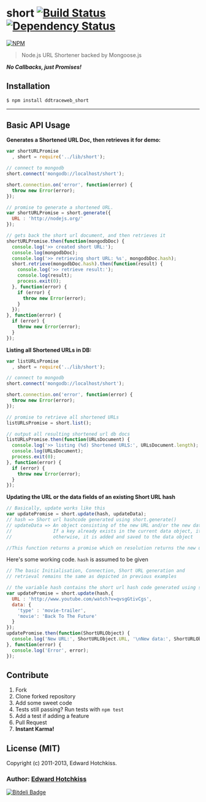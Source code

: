 
# short [![Build Status](https://secure.travis-ci.org/edwardhotchkiss/short.png)](http://travis-ci.org/edwardhotchkiss/short) [![Dependency Status](https://david-dm.org/edwardhotchkiss/short.png?theme=shields.io)](https://david-dm.org/edwardhotchkiss/short)

[![NPM](https://nodei.co/npm/ddtraceweb_short.png?downloads=true&downloadRank=true&stars=true)](https://nodei.co/npm/ddtraceweb_short/)

> Node.js URL Shortener backed by Mongoose.js

_**No Callbacks, just Promises!**_

## Installation

```bash
$ npm install ddtraceweb_short
```

***

## Basic API Usage

**Generates a Shortened URL Doc, then retrieves it for demo:**

```javascript
var shortURLPromise
  , short = require('../lib/short');

// connect to mongodb
short.connect('mongodb://localhost/short');

short.connection.on('error', function(error) {
  throw new Error(error);
});

// promise to generate a shortened URL.
var shortURLPromise = short.generate({
  URL : 'http://nodejs.org/'
});

// gets back the short url document, and then retrieves it
shortURLPromise.then(function(mongodbDoc) {
  console.log('>> created short URL:');
  console.log(mongodbDoc);
  console.log('>> retrieving short URL: %s', mongodbDoc.hash);
  short.retrieve(mongodbDoc.hash).then(function(result) {
    console.log('>> retrieve result:');
    console.log(result);
    process.exit(0);
  }, function(error) {
    if (error) {
      throw new Error(error);
    }
  });
}, function(error) {
  if (error) {
    throw new Error(error);
  }
});
```

**Listing all Shortened URLs in DB:**

```javascript
var listURLsPromise
  , short = require('../lib/short');

// connect to mongodb
short.connect('mongodb://localhost/short');

short.connection.on('error', function(error) {
  throw new Error(error);
});

// promise to retrieve all shortened URLs
listURLsPromise = short.list();

// output all resulting shortened url db docs
listURLsPromise.then(function(URLsDocument) {
  console.log('>> listing (%d) Shortened URLS:', URLsDocument.length);
  console.log(URLsDocument);
  process.exit(0);
}, function(error) {
  if (error) {
    throw new Error(error);
  }
});
```

**Updating the URL or the data fields of an existing Short URL hash**

```javascript
// Basically, update works like this
var updatePromise = short.update(hash, updateData);
// hash => Short url hashcode generated using short.generate()
// updateData => An object consisting of the new URL and/or the new data object. 
//               If a key already exists in the current data object, it's value is updated, 
//               otherwise, it is added and saved to the data object

//This function returns a promise which on resolution returns the new updated object as an argument.
```
Here's some working code. `hash` is assumed to be given 
```javascript
// The basic Initialisation, Connection, Short URL generation and 
// retrieval remains the same as depicted in previous examples

// the variable hash contains the short url hash code generated using short.generate()
var updatePromise = short.update(hash,{
  URL : 'http://www.youtube.com/watch?v=qvsgGtivCgs',
  data: {
    'type' : 'movie-trailer',
    'movie': 'Back To The Future'
  }
});
updatePromise.then(function(ShortURLObject) {
  console.log('New URL:', ShortURLObject.URL, '\nNew data:', ShortURLObject.data);
}, function(error) {
  console.log('Error', error);
});
```

## Contribute

  1. Fork
  2. Clone forked repository
  3. Add some sweet code
  4. Tests still passing? Run tests with `npm test`
  5. Add a test if adding a feature
  6. Pull Request
  7. **Instant Karma!**

## License (MIT)

Copyright (c) 2011-2013, Edward Hotchkiss.

### Author: [Edward Hotchkiss][0]

[![Bitdeli Badge](https://d2weczhvl823v0.cloudfront.net/edwardhotchkiss/short/trend.png)](https://bitdeli.com/free "Bitdeli Badge")

[0]: http://edwardhotchkiss.com/

